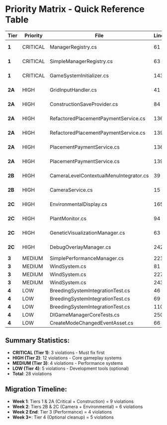 # Priority Matrix - Quick Reference Table

| Tier | Priority | File | Line | Pattern | Impact | Complexity | Order |
|------|----------|------|------|---------|---------|------------|-------|
| **1** | CRITICAL | ManagerRegistry.cs | 61 | FindObjectsOfType\<ChimeraManager\>() | Game-breaking | Moderate | #1 |
| **1** | CRITICAL | SimpleManagerRegistry.cs | 63 | FindObjectsOfType\<MonoBehaviour\>() | Game-breaking | Moderate | #2 |
| **1** | CRITICAL | GameSystemInitializer.cs | 143 | FindObjectsByType\<ChimeraManager\>() | Game-breaking | Simple | #3 |
| **2A** | HIGH | GridInputHandler.cs | 41 | FindObjectOfType\<Camera\>() | Feature-breaking | Simple | #4 |
| **2A** | HIGH | ConstructionSaveProvider.cs | 84 | FindObjectOfType\<MonoBehaviour\>() | Feature-breaking | Moderate | #5 |
| **2A** | HIGH | RefactoredPlacementPaymentService.cs | 136 | GameObject.Find("CurrencyManager") | Feature-breaking | Simple | #6 |
| **2A** | HIGH | RefactoredPlacementPaymentService.cs | 139 | GameObject.Find("TradingManager") | Feature-breaking | Simple | #7 |
| **2A** | HIGH | PlacementPaymentService.cs | 136 | GameObject.Find("CurrencyManager") | Feature-breaking | Simple | #8 |
| **2A** | HIGH | PlacementPaymentService.cs | 139 | GameObject.Find("TradingManager") | Feature-breaking | Simple | #9 |
| **2B** | HIGH | CameraLevelContextualMenuIntegrator.cs | 39 | FindObjectOfType\<Camera\>() | Feature-breaking | Simple | #10 |
| **2B** | HIGH | CameraService.cs | 15 | FindObjectOfType\<Camera\>() | Feature-breaking | Simple | #11 |
| **2C** | HIGH | EnvironmentalDisplay.cs | 165 | FindObjectOfType\<EnvironmentalController\>() | Feature-breaking | Simple | #12 |
| **2C** | HIGH | PlantMonitor.cs | 94 | FindGameObjectsWithTag("Plant") | Feature-breaking | Moderate | #13 |
| **2C** | HIGH | GeneticVisualizationManager.cs | 63 | FindGameObjectsWithTag("Plant") | Feature-breaking | Moderate | #14 |
| **2C** | HIGH | DebugOverlayManager.cs | 242 | FindGameObjectsWithTag("Plant") | Feature-breaking | Moderate | #15 |
| **3** | MEDIUM | SimplePerformanceManager.cs | 221 | FindObjectsOfType\<MeshRenderer\>() | Performance | Complex | #16 |
| **3** | MEDIUM | WindSystem.cs | 81 | FindObjectsOfType\<WindZone\>() | Performance | Complex | #17 |
| **3** | MEDIUM | WindSystem.cs | 227 | FindObjectsOfType\<Renderer\>() | Performance | Complex | #18 |
| **3** | MEDIUM | WindSystem.cs | 243 | FindObjectsOfType\<Renderer\>() | Performance | Complex | #19 |
| **4** | LOW | BreedingSystemIntegrationTest.cs | 46 | GameObject.FindObjectOfType\<...\>() | None | Simple | #20 |
| **4** | LOW | BreedingSystemIntegrationTest.cs | 69 | GameObject.FindObjectOfType\<...\>() | None | Simple | #21 |
| **4** | LOW | BreedingSystemIntegrationTest.cs | 110 | GameObject.FindObjectOfType\<...\>() | None | Simple | #22 |
| **4** | LOW | DIGameManagerCoreTests.cs | 250 | FindObjectsOfType\<DIGameManager\>() | None | Simple | #23 |
| **4** | LOW | CreateModeChangedEventAsset.cs | 66 | FindObjectsOfType(componentType) | None | Simple | #24 |

## Summary Statistics:
- **CRITICAL (Tier 1)**: 3 violations - Must fix first
- **HIGH (Tier 2)**: 12 violations - Core gameplay systems
- **MEDIUM (Tier 3)**: 4 violations - Performance systems  
- **LOW (Tier 4)**: 5 violations - Development tools (optional)
- **Total**: 28 violations

## Migration Timeline:
- **Week 1**: Tiers 1 & 2A (Critical + Construction) = 9 violations
- **Week 2**: Tiers 2B & 2C (Camera + Environmental) = 6 violations  
- **Week 2 End**: Tier 3 (Performance) = 4 violations
- **Week 3+**: Tier 4 (Optional cleanup) = 5 violations